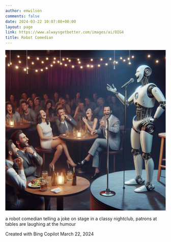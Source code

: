 ```yaml
---
author: emwilson
comments: false
date: 2024-03-22 10:07:08+00:00
layout: page
link: https://www.alwaysgetbetter.com/images/ai/OIG4
title: Robot Comedian
---
```


[![Robot Comedian](/images/ai/OIG4.jpg)](/images/ai/OIG4.jpg)

a robot comedian telling a joke on stage in a classy nightclub, patrons at tables are laughing at the humour

Created with Bing Copilot March 22, 2024